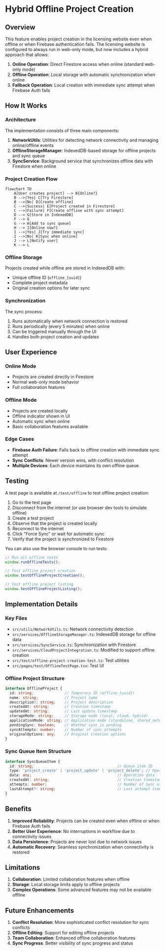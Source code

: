 # Hybrid Offline Project Creation

## Overview

This feature enables project creation in the licensing website even when offline or when Firebase authentication fails. The licensing website is configured to always run in web-only mode, but now includes a hybrid approach that allows:

1. **Online Operation**: Direct Firestore access when online (standard web-only mode)
2. **Offline Operation**: Local storage with automatic synchronization when online
3. **Fallback Operation**: Local creation with immediate sync attempt when Firebase Auth fails

## How It Works

### Architecture

The implementation consists of three main components:

1. **NetworkUtils**: Utilities for detecting network connectivity and managing online/offline events
2. **OfflineStorageManager**: IndexedDB-based storage for offline projects and sync queue
3. **SyncService**: Background service that synchronizes offline data with Firestore when online

### Project Creation Flow

```mermaid
flowchart TD
    A[User creates project] --> B{Online?}
    B -->|Yes| C[Try Firestore]
    B -->|No| D[Create offline]
    C -->|Success| E[Project created in Firestore]
    C -->|Failure| F[Create offline with sync attempt]
    D --> G[Store in IndexedDB]
    F --> G
    G --> H[Add to sync queue]
    H --> I{Online now?}
    I -->|Yes| J[Try immediate sync]
    I -->|No| K[Sync when online]
    J --> L[Notify user]
    K --> L
```

### Offline Storage

Projects created while offline are stored in IndexedDB with:
- Unique offline ID (`offline_[uuid]`)
- Complete project metadata
- Original creation options for later sync

### Synchronization

The sync process:
1. Runs automatically when network connection is restored
2. Runs periodically (every 5 minutes) when online
3. Can be triggered manually through the UI
4. Handles both project creation and updates

## User Experience

### Online Mode
- Projects are created directly in Firestore
- Normal web-only mode behavior
- Full collaboration features

### Offline Mode
- Projects are created locally
- Offline indicator shown in UI
- Automatic sync when online
- Basic collaboration features available

### Edge Cases
- **Firebase Auth Failure**: Falls back to offline creation with immediate sync attempt
- **Sync Conflicts**: Newer version wins, with conflict resolution
- **Multiple Devices**: Each device maintains its own offline queue

## Testing

A test page is available at `/test/offline` to test offline project creation:

1. Go to the test page
2. Disconnect from the internet (or use browser dev tools to simulate offline)
3. Create a test project
4. Observe that the project is created locally
5. Reconnect to the internet
6. Click "Force Sync" or wait for automatic sync
7. Verify that the project is synchronized to Firestore

You can also use the browser console to run tests:

```javascript
// Run all offline tests
window.runOfflineTests();

// Test offline project creation
window.testOfflineProjectCreation();

// Test offline project listing
window.testOfflineProjectListing();
```

## Implementation Details

### Key Files

- `src/utils/NetworkUtils.ts`: Network connectivity detection
- `src/services/OfflineStorageManager.ts`: IndexedDB storage for offline data
- `src/services/SyncService.ts`: Synchronization with Firestore
- `src/services/CloudProjectIntegration.ts`: Modified to support offline creation
- `src/test/offline-project-creation-test.ts`: Test utilities
- `src/pages/test/OfflineTestPage.tsx`: Test UI

### Offline Project Structure

```typescript
interface OfflineProject {
  id: string;              // Temporary ID (offline_[uuid])
  name: string;            // Project name
  description?: string;    // Project description
  createdAt: string;       // Creation timestamp
  updatedAt: string;       // Last update timestamp
  storageMode: string;     // Storage mode (local, cloud, hybrid)
  applicationMode: string; // Application mode (standalone, shared_network)
  pendingSync: boolean;    // Whether sync is pending
  syncAttempts: number;    // Number of sync attempts
  originalOptions: any;    // Original creation options
}
```

### Sync Queue Item Structure

```typescript
interface SyncQueueItem {
  id: string;                                      // Queue item ID
  type: 'project_create' | 'project_update' | 'project_delete'; // Operation type
  data: any;                                       // Operation data
  createdAt: string;                               // Creation timestamp
  attempts: number;                                // Number of sync attempts
  lastAttempt?: string;                            // Last attempt timestamp
}
```

## Benefits

1. **Improved Reliability**: Projects can be created even when offline or when Firebase Auth fails
2. **Better User Experience**: No interruptions in workflow due to connectivity issues
3. **Data Persistence**: Projects are never lost due to network issues
4. **Automatic Recovery**: Seamless synchronization when connectivity is restored

## Limitations

1. **Collaboration**: Limited collaboration features when offline
2. **Storage**: Local storage limits apply to offline projects
3. **Complex Operations**: Some advanced features may not be available offline

## Future Enhancements

1. **Conflict Resolution**: More sophisticated conflict resolution for sync conflicts
2. **Offline Editing**: Support for editing offline projects
3. **Team Collaboration**: Enhanced offline collaboration features
4. **Sync Progress**: Better visibility of sync progress and status
